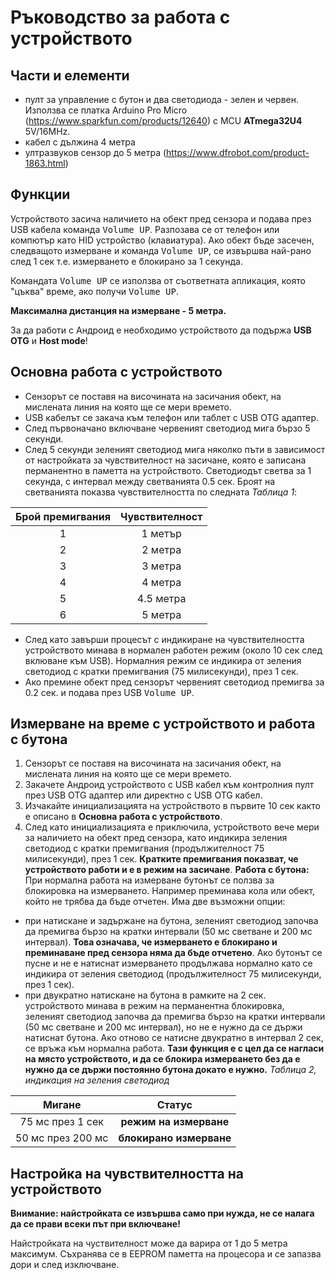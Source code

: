 # Ръководство за работа с устройството
## Части и елементи
- пулт за управление с бутон и два светодиода - зелен и червен. Използва се платка Arduino Pro Micro (https://www.sparkfun.com/products/12640) с MCU **ATmega32U4** 5V/16MHz.
- кабел с дължина 4 метра
- ултразвуков сензор до 5 метра (https://www.dfrobot.com/product-1863.html)

## Функции
Устройството засича наличието на обект пред сензора и подава през USB кабела команда <kbd>Volume UP</kbd>. Разпозава се от телефон или компютър като HID устройство (клавиатура). Ако обект бъде засечен, следващото измерване и команда <kbd>Volume UP</kbd>, се извършва най-рано след 1 сек т.е. измерването е блокирано за 1 секунда. 

Командата <kbd>Volume UP</kbd> се използва от съответната апликация, която "цъква" време, ако получи <kbd>Volume UP</kbd>.

**Максимална дистанция на измерване - 5 метра.**

За да работи с Андроид е необходимо устройството да подържа **USB OTG** и **Host mode**!

## Основна работа с устройството
- Сензорът се поставя на височината на засичания обект, на мислената линия на която ще се мери времето.
- USB кабелът се закача към телефон или таблет с USB OTG адаптер.
- След първоначано включване червеният светодиод мига бързо 5 секунди.
- След 5 секунди зеленият светодиод мига няколко пъти в зависимост от настройката за чувствителност на засичане, която е записана перманентно в паметта на устройството. Светодиодът светва за 1 секунда, с интервал между светванията 0.5 сек. Броят на светванията показва чувствителността по следната *Таблица 1*:

Брой премигвания | Чувствителност
:---: | :---:
1 | 1 метър
2 | 2 метра
3 | 3 метра
4 | 4 метра
5 | 4.5 метра
6 | 5 метра

- След като завърши процесът с индикиране на чувствителността устройството минава в нормален работен режим (около 10 сек след вклюване към USB). Нормалния режим се индикира от зеления светодиод с кратки премигвания (75 милисекунди), през 1 сек. 
- Ако премине обект пред сензорът червеният светодиод премигва за 0.2 сек. и подава през USB <kbd>Volume UP</kbd>.

## Измерване на време с устройството и работа с бутона
1. Сензорът се поставя на височината на засичания обект, на мислената линия на която ще се мери времето.
2. Закачете Андроид устройството с USB кабел към контролния пулт през USB OTG адаптер или директно с USB OTG кабел. 
3. Изчакайте инициализацията на устройството в първите 10 сек както е описано в **Основна работа с устройството**.
4. След като инициализацията е приключила, устройството вече мери за наличието на обект пред сензора, като индикира зеления светодиод с кратки премигвания (продължителност 75 милисекунди), през 1 сек. **Кратките премигвания показват, че устройството работи и е в режим на засичане**.
**Работа с бутона:**
При нормална работа на измерване бутонът се ползва за блокировка на измерването. Например преминава кола или обект, който не трябва да бъде отчетен. Има две възможни опции:
- при натискане и задържане на бутона, зеленият светодиод започва да премигва бързо на кратки интервали (50 мс светване и 200 мс интервал). **Това означава, че измерването е блокирано и преминаване пред сензора няма да бъде отчетено**. Ако бутонът се пусне и не е натиснат измерването продължава нормално като се индикира от зеления светодиод (продължителност 75 милисекунди, през 1 сек).
- при двукратно натискане на бутона в рамките на 2 сек. устройството минава в режим на перманентна блокировка, зеленият светодиод започва да премигва бързо на кратки интервали (50 мс светване и 200 мс интервал), но не е нужно да се държи натиснат бутона. Ако отново се натисне двукратно в интервал 2 сек, се връжа към нормална работа. **Тази функция е с цел да се нагласи на място устройството, и да се блокира измерването без да е нужно да се държи постоянно бутона докато е нужно.**
*Таблица 2, индикация на зеления светодиод*

Мигане | Статус
:---: | :---:
75 мс през 1 сек | **режим на измерване**
50 мс през 200 мс | **блокирано измерване**

## Настройка на чувствителността на устройството 
**Внимание: найстройката се извършва само при нужда, не се налага да се прави всеки път при включване!**

Найстройката на чуствителност може да варира от 1 до 5 метра максимум. Съхранява се в EEPROM паметта на процесора и се запазва дори и след изключване.


